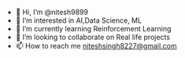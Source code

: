 - 👋 Hi, I’m @nitesh9899
- 👀 I’m interested in AI,Data Science, ML
- 🌱 I’m currently learning Reinforcement Learning
- 💞️ I’m looking to collaborate on Real life projects
- 📫 How to reach me niteshsingh8227@gmail.com

<!---
nitesh9899/nitesh9899 is a ✨ special ✨ repository because its `README.md` (this file) appears on your GitHub profile.
You can click the Preview link to take a look at your changes.
--->
